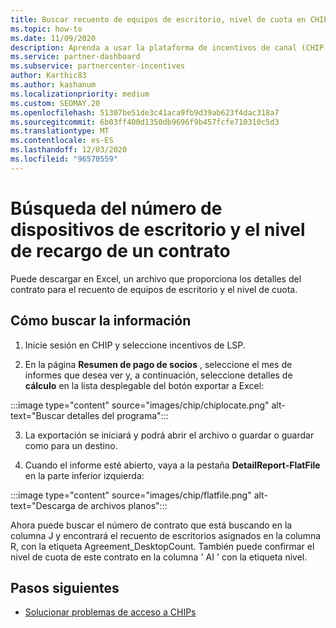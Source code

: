 ```yaml
---
title: Buscar recuento de equipos de escritorio, nivel de cuota en CHIP
ms.topic: how-to
ms.date: 11/09/2020
description: Aprenda a usar la plataforma de incentivos de canal (CHIP) para encontrar la información de recuento de equipos de escritorio y tarifas de un acuerdo.
ms.service: partner-dashboard
ms.subservice: partnercenter-incentives
author: Karthic83
ms.author: kashanum
ms.localizationpriority: medium
ms.custom: SEOMAY.20
ms.openlocfilehash: 51307be51de3c41aca9fb9d39ab623f4dac318a7
ms.sourcegitcommit: 6b03ff400d1350db9696f9b457fcfe710310c5d3
ms.translationtype: MT
ms.contentlocale: es-ES
ms.lasthandoff: 12/03/2020
ms.locfileid: "96570559"
---
```

# <a name="locate-the-desktop-count-and-fee-level-for-an-agreement"></a>Búsqueda del número de dispositivos de escritorio y el nivel de recargo de un contrato

Puede descargar en Excel, un archivo que proporciona los detalles del contrato para el recuento de equipos de escritorio y el nivel de cuota.

## <a name="how-to-locate-the-information"></a>Cómo buscar la información

1. Inicie sesión en CHIP y seleccione incentivos de LSP.

2. En la página **Resumen de pago de socios** , seleccione el mes de informes que desea ver y, a continuación, seleccione detalles de **cálculo** en la lista desplegable del botón exportar a Excel:

:::image type="content" source="images/chip/chiplocate.png" alt-text="Buscar detalles del programa":::

3. La exportación se iniciará y podrá abrir el archivo o guardar o guardar como para un destino.

4. Cuando el informe esté abierto, vaya a la pestaña **DetailReport-FlatFile** en la parte inferior izquierda:

:::image type="content" source="images/chip/flatfile.png" alt-text="Descarga de archivos planos":::

Ahora puede buscar el número de contrato que está buscando en la columna J y encontrará el recuento de escritorios asignados en la columna R, con la etiqueta Agreement_DesktopCount. También puede confirmar el nivel de cuota de este contrato en la columna ' AI ' con la etiqueta nivel.

## <a name="next-steps"></a>Pasos siguientes

- [Solucionar problemas de acceso a CHIPs](chip-access-trouble.md)
